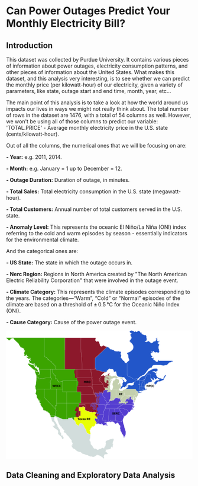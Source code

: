 # Can Power Outages Predict Your Monthly Electricity Bill?

## Introduction

This dataset was collected by Purdue University. It contains various pieces of information about power outages, electricity consumption patterns, and other pieces of information about the United States. What makes this dataset, and this analysis very interesting, is to see whether we can predict the monthly price (per kilowatt-hour) of our electricity, given a variety of parameters, like state, outage start and end time, month, year, etc...

The main point of this analysis is to take a look at how the world around us impacts our lives in ways we might not really think about. The total number of rows in the dataset are 1476, with a total of 54 columns as well. However, we won't be using all of those columns to predict our variable: 'TOTAL.PRICE' - Average monthly electricity price in the U.S. state (cents/kilowatt-hour).

Out of all the columns, the numerical ones that we will be focusing on are: 

**- Year:** e.g. 2011, 2014.

**- Month:** e.g. January = 1 up to December = 12.

**- Outage Duration:** Duration of outage, in minutes.

**- Total Sales:** Total electricity consumption in the U.S. state (megawatt-hour).

**- Total Customers:** 	Annual number of total customers served in the U.S. state.

**- Anomaly Level:** This represents the oceanic El Niño/La Niña (ONI) index referring to the cold and warm episodes by season - essentially indicators for the environmental climate.

And the categorical ones are:

**- US State:** The state in which the outage occurs in.

**- Nerc Region:** Regions in North America created by "The North American Electric Reliability Corporation" that were involved in the outage event.

**- Climate Category:** This represents the climate episodes corresponding to the years. The categories—“Warm”, “Cold” or “Normal” episodes of the climate are based on a threshold of ± 0.5 °C for the Oceanic Niño Index (ONI).

**- Cause Category:** Cause of the power outage event.


![Map of NERC Regions of North America](assets/imgs/Nerc_Regions_Map.jpg)



## Data Cleaning and Exploratory Data Analysis
